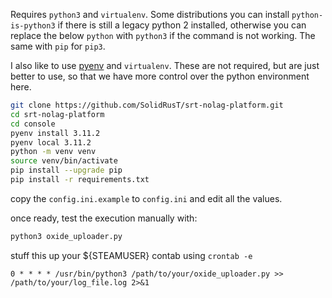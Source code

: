 Requires `python3` and `virtualenv`. Some distributions you can install `python-is-python3` if there is still a legacy python 2 installed, otherwise you can replace the below `python` with `python3` if the command is not working. The same with `pip` for `pip3`.

I also like to use [pyenv](https://github.com/pyenv/pyenv) and `virtualenv`. These are not required, but are just better to use, so that we have more control over the python environment here.

```bash
git clone https://github.com/SolidRusT/srt-nolag-platform.git
cd srt-nolag-platform
cd console
pyenv install 3.11.2
pyenv local 3.11.2
python -m venv venv
source venv/bin/activate
pip install --upgrade pip
pip install -r requirements.txt
```

copy the `config.ini.example` to `config.ini` and edit all the values.

once ready, test the execution manually with:

```bash
python3 oxide_uploader.py
```

stuff this up your ${STEAMUSER} contab using `crontab -e`

`0 * * * * /usr/bin/python3 /path/to/your/oxide_uploader.py >> /path/to/your/log_file.log 2>&1`